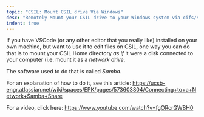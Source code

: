 ```yaml
---
topic: "CSIL: Mount CSIL drive Via Windows"
desc: "Remotely Mount your CSIL drive to your Windows system via cifs/smb using SAMBA"
indent: true
---
```



If you have VSCode (or any other editor that you really like) installed on your own machine, but want to use it to edit files on CSIL, one way you can do that is to mount your CSIL Home directory *as if* it were a disk connected to your computer (i.e. mount it as a *network drive*.

The software used to do that is called *Samba*.

For an explanation of how to do it, see this article: <https://ucsb-engr.atlassian.net/wiki/spaces/EPK/pages/573603804/Connecting+to+a+Network+Samba+Share>

For a video, click here: <https://www.youtube.com/watch?v=fgORcrGWBH0>
